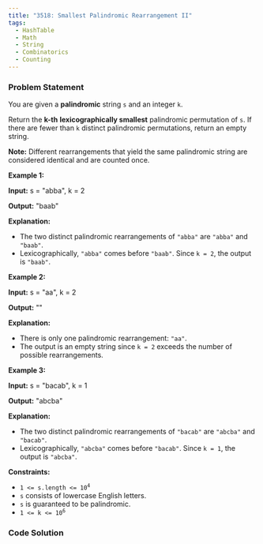 ```yaml
---
title: "3518: Smallest Palindromic Rearrangement II"
tags:
  - HashTable
  - Math
  - String
  - Combinatorics
  - Counting
---
```

### Problem Statement

<p data-end="332" data-start="99">You are given a <strong><span data-keyword="palindrome-string">palindromic</span></strong> string <code>s</code> and an integer <code>k</code>.</p>

<p>Return the <strong>k-th</strong> <strong><span data-keyword="lexicographically-smaller-string">lexicographically smallest</span></strong> palindromic <span data-keyword="permutation-string">permutation</span> of <code>s</code>. If there are fewer than <code>k</code> distinct palindromic permutations, return an empty string.</p>

<p><strong>Note:</strong> Different rearrangements that yield the same palindromic string are considered identical and are counted once.</p>


<p><strong class="example">Example 1:</strong></p>

<div class="example-block">
<p><strong>Input:</strong> <span class="example-io">s = &quot;abba&quot;, k = 2</span></p>

<p><strong>Output:</strong> <span class="example-io">&quot;baab&quot;</span></p>

<p><strong>Explanation:</strong></p>

<ul>
	<li>The two distinct palindromic rearrangements of <code>&quot;abba&quot;</code> are <code>&quot;abba&quot;</code> and <code>&quot;baab&quot;</code>.</li>
	<li>Lexicographically, <code>&quot;abba&quot;</code> comes before <code>&quot;baab&quot;</code>. Since <code>k = 2</code>, the output is <code>&quot;baab&quot;</code>.</li>
</ul>
</div>

<p><strong class="example">Example 2:</strong></p>

<div class="example-block">
<p><strong>Input:</strong> <span class="example-io">s = &quot;aa&quot;, k = 2</span></p>

<p><strong>Output:</strong> <span class="example-io">&quot;&quot;</span></p>

<p><strong>Explanation:</strong></p>

<ul>
	<li>There is only one palindromic rearrangement: <code data-end="1112" data-start="1106">&quot;aa&quot;</code>.</li>
	<li>The output is an empty string since <code>k = 2</code> exceeds the number of possible rearrangements.</li>
</ul>
</div>

<p><strong class="example">Example 3:</strong></p>

<div class="example-block">
<p><strong>Input:</strong> <span class="example-io">s = &quot;bacab&quot;, k = 1</span></p>

<p><strong>Output:</strong> <span class="example-io">&quot;abcba&quot;</span></p>

<p><strong>Explanation:</strong></p>

<ul>
	<li>The two distinct palindromic rearrangements of <code>&quot;bacab&quot;</code> are <code>&quot;abcba&quot;</code> and <code>&quot;bacab&quot;</code>.</li>
	<li>Lexicographically, <code>&quot;abcba&quot;</code> comes before <code>&quot;bacab&quot;</code>. Since <code>k = 1</code>, the output is <code>&quot;abcba&quot;</code>.</li>
</ul>
</div>


<p><strong>Constraints:</strong></p>

<ul>
	<li><code>1 &lt;= s.length &lt;= 10<sup>4</sup></code></li>
	<li><code>s</code> consists of lowercase English letters.</li>
	<li><code>s</code> is guaranteed to be palindromic.</li>
	<li><code>1 &lt;= k &lt;= 10<sup>6</sup></code></li>
</ul>


### Code Solution

```python

```
